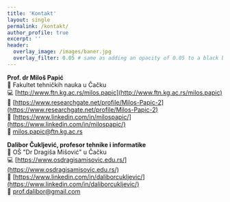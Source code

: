 ```yaml
---
title: 'Kontakt'
layout: single
permalink: /kontakt/
author_profile: true
excerpt: ''
header:
  overlay_image: /images/baner.jpg
  overlay_filter: 0.05 # same as adding an opacity of 0.05 to a black background
---
```



**Prof. dr Miloš Papić**<br/>
:office: Fakultet tehničkih nauka u Čačku<br/>
:computer: [http://www.ftn.kg.ac.rs/milos.papic](http://www.ftn.kg.ac.rs/milos.papic)<br/>
:scroll: [https://www.researchgate.net/profile/Milos-Papic-2](https://www.researchgate.net/profile/Milos-Papic-2)<br/>
:scroll: [https://www.linkedin.com/in/milospapic/](https://www.linkedin.com/in/milospapic/)<br/>
:e-mail: milos.papic@ftn.kg.ac.rs<br/>


**Dalibor Čuklјević, profesor tehnike i informatike**<br/>
:office: OŠ "Dr Dragiša Mišović" u Čačku<br/>
:computer: [https://www.osdragisamisovic.edu.rs/](https://www.osdragisamisovic.edu.rs/)<br/>
:scroll: [https://www.linkedin.com/in/daliborcukljevic/](https://www.linkedin.com/in/daliborcukljevic/)<br/>
:e-mail: prof.dalibor@gmail.com</font> <br/>
